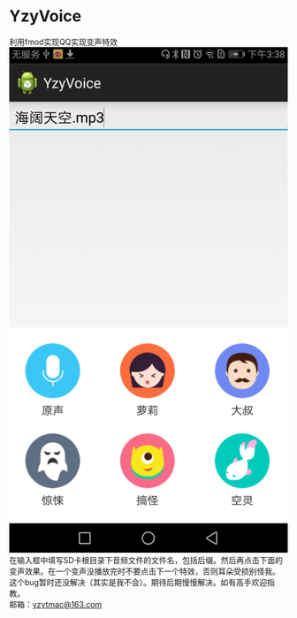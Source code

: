 # YzyVoice
利用fmod实现QQ实现变声特效  
![](https://github.com/yzytmac/YzyVoice/blob/master/YzyVoice.png "图片")  
在输入框中填写SD卡根目录下音频文件的文件名，包括后缀。然后再点击下面的变声效果。在一个变声没播放完时不要点击下一个特效，否则耳朵受损别怪我。  
这个bug暂时还没解决（其实是我不会）。期待后期慢慢解决。如有高手欢迎指教。  
邮箱：yzytmac@163.com

